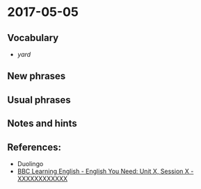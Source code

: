# 2017-05-05

## Vocabulary

- *yard*

## New phrases

## Usual phrases


## Notes and hints

## References:
- Duolingo
- [BBC Learning English - English You Need: Unit X, Session X - XXXXXXXXXXXX](http://)
